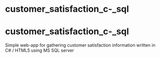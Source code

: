 # customer_satisfaction_c-_sql
# customer_satisfaction_c-_sql
Simple web-app for gathering customer satisfaction information written in C# / HTML5 using MS SQL server
